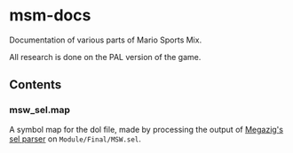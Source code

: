 # msm-docs
Documentation of various parts of Mario Sports Mix.

All research is done on the PAL version of the game.

## Contents

### msw_sel.map
A symbol map for the dol file, made by processing the output of [Megazig's sel parser](https://github.com/Megazig/WiiTools/blob/master/PythonTools/) on `Module/Final/MSW.sel`.
